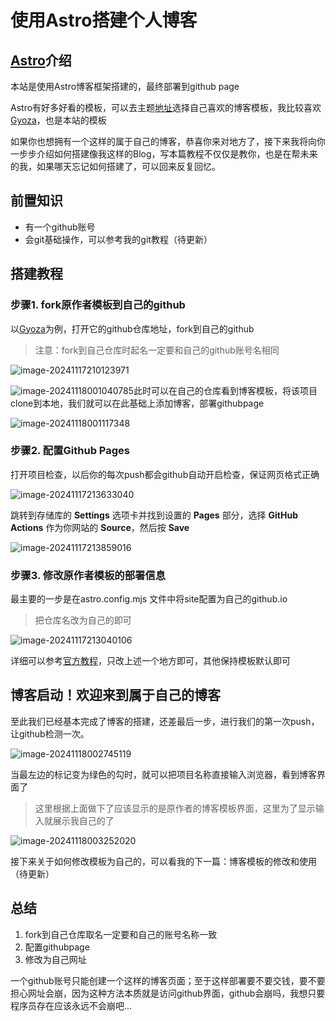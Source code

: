 # 使用Astro搭建个人博客

## [Astro](https://docs.astro.build/zh-cn/getting-started/)介绍

本站是使用Astro博客框架搭建的，最终部署到github page

Astro有好多好看的模板，可以去主题[地址](https://astro.build/themes/)选择自己喜欢的博客模板，我比较喜欢[Gyoza](https://github.com/lxchapu/astro-gyoza)，也是本站的模板

如果你也想拥有一个这样的属于自己的博客，恭喜你来对地方了，接下来我将向你一步步介绍如何搭建像我这样的Blog，写本篇教程不仅仅是教你，也是在帮未来的我，如果哪天忘记如何搭建了，可以回来反复回忆。

## 前置知识

- 有一个github账号
- 会git基础操作，可以参考我的git教程（待更新）

## 搭建教程

### 步骤1. fork原作者模板到自己的github

以[Gyoza](https://github.com/lxchapu/astro-gyoza)为例，打开它的github仓库地址，fork到自己的github

> 注意：fork到自己仓库时起名一定要和自己的github账号名相同

![image-20241117210123971](https://picture-note-1328988318.cos.ap-nanjing.myqcloud.com/Typora/202411172101199.png)

![image-20241118001040785](https://picture-note-1328988318.cos.ap-nanjing.myqcloud.com/Typora/202411180010937.png)此时可以在自己的仓库看到博客模板，将该项目clone到本地，我们就可以在此基础上添加博客，部署githubpage

![image-20241118001117348](https://picture-note-1328988318.cos.ap-nanjing.myqcloud.com/Typora/202411180011385.png)

### 步骤2. 配置Github Pages

打开项目检查，以后你的每次push都会github自动开启检查，保证网页格式正确

![image-20241117213633040](https://picture-note-1328988318.cos.ap-nanjing.myqcloud.com/Typora/202411172136136.png)

跳转到存储库的 **Settings** 选项卡并找到设置的 **Pages** 部分，选择 **GitHub Actions** 作为你网站的 **Source**，然后按 **Save**

![image-20241117213859016](https://picture-note-1328988318.cos.ap-nanjing.myqcloud.com/Typora/202411172138161.png)

### 步骤3. 修改原作者模板的部署信息

最主要的一步是在astro.config.mjs 文件中将site配置为自己的github.io

> 把仓库名改为自己的即可

![image-20241117213040106](https://picture-note-1328988318.cos.ap-nanjing.myqcloud.com/Typora/202411172130197.png)

详细可以参考[官方教程](https://docs.astro.build/zh-cn/guides/deploy/github/)，只改上述一个地方即可，其他保持模板默认即可

## 博客启动！欢迎来到属于自己的博客

至此我们已经基本完成了博客的搭建，还差最后一步，进行我们的第一次push，让github检测一次。

![image-20241118002745119](https://picture-note-1328988318.cos.ap-nanjing.myqcloud.com/Typora/202411180027165.png)

当最左边的标记变为绿色的勾时，就可以把项目名称直接输入浏览器，看到博客界面了

> 这里根据上面做下了应该显示的是原作者的博客模板界面，这里为了显示输入就展示我自己的了

![image-20241118003252020](https://picture-note-1328988318.cos.ap-nanjing.myqcloud.com/Typora/202411180032228.png)

接下来关于如何修改模板为自己的，可以看我的下一篇：博客模板的修改和使用（待更新）

## 总结

1. fork到自己仓库取名一定要和自己的账号名称一致
2. 配置githubpage
3. 修改为自己网址

一个github账号只能创建一个这样的博客页面；至于这样部署要不要交钱，要不要担心网址会崩，因为这种方法本质就是访问github界面，github会崩吗，我想只要程序员存在应该永远不会崩吧...
